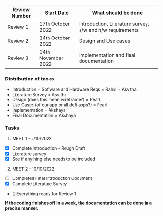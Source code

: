 
|Review Number|Start Date|What should be done|
|------|------|------|
|Review 1|17th October 2022|Introduction, Literature survey, s/w and h/w requirements|
|Review 2|24th October 2022|Design and Use cases|
|Review 3|14th November 2022|Implementation and final documentation|

### Distribution of tasks
- Introduction + Software and Hardware Reqs = Rahul + Asvitha
- Literature Survey = Asvitha
- Design (does this mean wireframe?) = Pearl
- Use Cases (of our app or all defi apps?) = Pearl
- Implementation = Akshaya
- Final Documentation = Akshaya

### Tasks

1. MEET 1 - 5/10/2022
- [X] Complete Introduction - Rough Draft
- [X] Literature survey
- [X] See if anything else needs to be included

2. MEET 2 - 10/10/2022
- [ ] Completed Final Introduction Document
- [X] Complete Literature Survey
- [] Everything ready for Review 1

**If the coding finishes off in a week, the documentation can be done in a precise manner.**